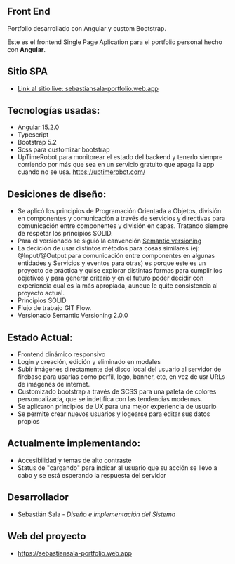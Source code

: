 ## Front End

Portfolio desarrollado con Angular y custom Bootstrap.

Este es el frontend Single Page Aplication para el portfolio personal hecho con <b>Angular</b>.


## Sitio <b>SPA</b>

* <a href="https://sebastiansala-portfolio.web.app" target="_blank">Link al sitio live: sebastiansala-portfolio.web.app</a>


## Tecnologías usadas:

* Angular 15.2.0
* Typescript
* Bootstrap 5.2
* Scss para customizar bootstrap
* UpTimeRobot para monitorear el estado del backend y tenerlo siempre corriendo por más que sea en un servicio gratuito que apaga la app cuando no se usa. https://uptimerobot.com/


## Desiciones de diseño:

* Se aplicó los principios de Programación Orientada a Objetos, división en componentes y comunicación a través de servicios y directivas para comunicación entre componentes y división en capas. Tratando siempre de respetar los principios SOLID.
* Para el versionado se siguió la canvención  <a href="https://semver.org/" target="_blank">Semantic versioning</a>
* La decición de usar distintos métodos para cosas similares (ej: @Input/@Output para comunicación entre componentes en algunas entidades y Servicios y eventos para otras) es porque este es un proyecto de práctica y quise explorar distintas formas para cumplir los objetivos y para generar criterio y en el futuro poder decidir con experiencia cual es la más apropiada, aunque le quite consistencia al proyecto actual.
* Principios SOLID
* Flujo de trabajo GIT Flow.
* Versionado Semantic Versioning 2.0.0


## Estado Actual:

* Frontend dinámico responsivo
* Login y creación, edición y eliminado en modales
* Subir imágenes directamente del disco local del usuario al servidor de firebase para usarlas como perfil, logo, banner, etc, en vez de usr URLs de imágenes de internet.
* Customizado bootstrap a través de SCSS para una paleta de colores personoalizada, que se indetifica con las tendencias modernas.
* Se aplicaron principios de UX para una mejor experiencia de usuario
* Se permite crear nuevos usuarios y logearse para editar sus datos propios


## Actualmente implementando:

* Accesibilidad y temas de alto contraste
* Status de "cargando" para indicar al usuario que su acción se llevo a cabo y se está esperando la respuesta del servidor


## Desarrollador

* Sebastián Sala - *Diseño e implementación del Sistema*


## Web del proyecto

* https://sebastiansala-portfolio.web.app